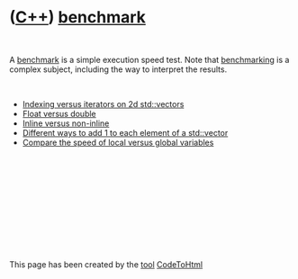 
 

 

 

 

 

([C++](Cpp.md)) [benchmark](CppBenchmark.md)
==============================================

 

A [benchmark](CppBenchmark.md) is a simple execution speed test. Note
that [benchmarking](CppBenchmark.md) is a complex subject, including
the way to interpret the results.

 

-   [Indexing versus iterators on 2d
    std::vectors](CppTestSpeedIndexingVersusIterators.md)
-   [Float versus double](CppTestFloatVersusDouble.md)
-   [Inline versus non-inline](CppInlineVersusNonInline.md)
-   [Different ways to add 1 to each element of a
    std::vector](CppExerciseAddOne.md)
-   [Compare the speed of local versus global
    variables](CppLocalVersusGlobal.md)

 

 

 

 

 

 

This page has been created by the [tool](Tools.md)
[CodeToHtml](ToolCodeToHtml.md)
